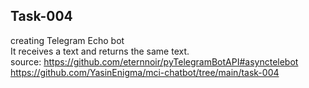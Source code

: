 ## Task-004
creating Telegram Echo bot\
It receives a text and returns the same text.\
source: https://github.com/eternnoir/pyTelegramBotAPI#asynctelebot \
https://github.com/YasinEnigma/mci-chatbot/tree/main/task-004

